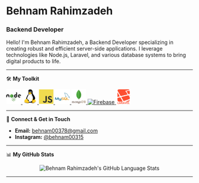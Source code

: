 # Behnam Rahimzadeh
### Backend Developer

Hello! I'm Behnam Rahimzadeh, a Backend Developer specializing in creating robust and efficient server-side applications. I leverage technologies like Node.js, Laravel, and various database systems to bring digital products to life.

---

🛠️ **My Toolkit**

<p align="left">
  <a href="https://nodejs.org" target="_blank" rel="noreferrer"> <img src="https://raw.githubusercontent.com/devicons/devicon/master/icons/nodejs/nodejs-original-wordmark.svg" alt="Node.js" width="40" height="40"/> </a>
  <a href="https://www.linux.org/" target="_blank" rel="noreferrer"> <img src="https://raw.githubusercontent.com/devicons/devicon/master/icons/linux/linux-original.svg" alt="Linux" width="40" height="40"/> </a>
  <a href="https://developer.mozilla.org/en-US/docs/Web/JavaScript" target="_blank" rel="noreferrer"> <img src="https://raw.githubusercontent.com/devicons/devicon/master/icons/javascript/javascript-original.svg" alt="JavaScript" width="40" height="40"/> </a>
  <a href="https://www.mysql.com/" target="_blank" rel="noreferrer"> <img src="https://raw.githubusercontent.com/devicons/devicon/master/icons/mysql/mysql-original-wordmark.svg" alt="MySQL" width="40" height="40"/> </a>
  <a href="https://www.mongodb.com/" target="_blank" rel="noreferrer"> <img src="https://raw.githubusercontent.com/devicons/devicon/master/icons/mongodb/mongodb-original-wordmark.svg" alt="MongoDB" width="40" height="40"/> </a>
  <a href="https://firebase.google.com/" target="_blank" rel="noreferrer"> <img src="https://www.vectorlogo.zone/logos/firebase/firebase-icon.svg" alt="Firebase" width="40" height="40"/> </a>
  <a href="https://laravel.com/" target="_blank" rel="noreferrer"> <img src="https://raw.githubusercontent.com/devicons/devicon/master/icons/laravel/laravel-plain-wordmark.svg" alt="Laravel" width="40" height="40"/> </a>
</p>

---

🔗 **Connect & Get in Touch**

* **Email:** [behnam00378@gmail.com](mailto:behnam00378@gmail.com)
* **Instagram:** [@behnam00315](https://instagram.com/behnam00315)

---

📊 **My GitHub Stats**

<p align="center">
  <img src="https://github-readme-stats.vercel.app/api/top-langs?username=behnam00378&show_icons=true&locale=en&layout=compact" alt="Behnam Rahimzadeh's GitHub Language Stats" />
  </p>

---
